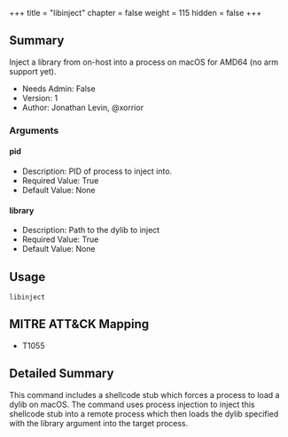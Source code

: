 +++
title = "libinject"
chapter = false
weight = 115
hidden = false
+++

## Summary
Inject a library from on-host into a process on macOS for AMD64 (no arm support yet).
  
- Needs Admin: False  
- Version: 1  
- Author: Jonathan Levin, @xorrior  

### Arguments

#### pid

- Description: PID of process to inject into.  
- Required Value: True  
- Default Value: None  

#### library

- Description: Path to the dylib to inject  
- Required Value: True  
- Default Value: None  

## Usage

```
libinject
```

## MITRE ATT&CK Mapping

- T1055 

## Detailed Summary

This command includes a shellcode stub which forces a process to load a dylib on macOS. The command uses process injection to inject this shellcode stub into a remote process which then loads the dylib specified with the library argument into the target process. 
